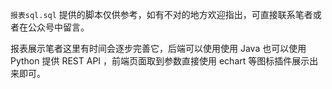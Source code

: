 `报表sql.sql` 提供的脚本仅供参考，如有不对的地方欢迎指出，可直接联系笔者或者在公众号中留言。

报表展示笔者这里有时间会逐步完善它，后端可以使用使用 Java 也可以使用 Python 提供 REST API ，前端页面取到参数直接使用 echart 等图标插件展示出来即可。